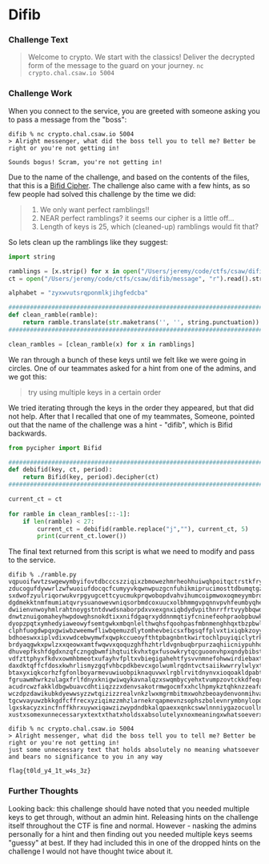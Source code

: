 # Difib

### Challenge Text

> Welcome to crypto. We start with the classics! Deliver the decrypted form of the message to the guard on your journey. 
> `nc crypto.chal.csaw.io 5004`

### Challenge Work

When you connect to the service, you are greeted with someone asking you to pass a message from the "boss":

```
difib % nc crypto.chal.csaw.io 5004
> Alright messenger, what did the boss tell you to tell me? Better be right or you're not getting in!

Sounds bogus! Scram, you're not getting in!
```

Due to the name of the challenge, and based on the contents of the files, that this is a [Bifid Cipher](https://en.wikipedia.org/wiki/Bifid_cipher). The challenge also came with a few hints, as so few people had solved this challenge by the time we did:

>1) We only want perfect ramblings!!
>2) NEAR perfect ramblings? it seems our cipher is a little off...
>3) Length of keys is 25, which (cleaned-up) ramblings would fit that?

So lets clean up the ramblings like they suggest:

```python
import string

ramblings = [x.strip() for x in open("/Users/jeremy/code/ctfs/csaw/difib/ramblings", "r").readlines()]
ct = open("/Users/jeremy/code/ctfs/csaw/difib/message", "r").read().strip()

alphabet = "zyxwvutsrqponmlkjihgfedcba"

################################################################################
def clean_ramble(ramble):
    return ramble.translate(str.maketrans('', '', string.punctuation)).replace(" ", "").lower()
################################################################################

clean_rambles = [clean_ramble(x) for x in ramblings]
```

We ran through a bunch of these keys until we felt like we were going in circles. One of our teammates asked for a hint from one of the admins, and we got this:

> try using multiple keys in a certain order

We tried iterating through the keys in the order they appeared, but that did not help. After that I recalled that one of my teammates, Someone, pointed out that the name of the challenge was a hint - "difib", which is Bifid backwards.

```python
from pycipher import Bifid

################################################################################
def debifid(key, ct, period):
    return Bifid(key, period).decipher(ct)
################################################################################

current_ct = ct
    
for ramble in clean_rambles[::-1]:
    if len(ramble) < 27:
        current_ct = debifid(ramble.replace("j",""), current_ct, 5)
        print(current_ct.lower())
```

The final text returned from this script is what we need to modify and pass to the service.

```
difib % ./ramble.py
vqpuoifwvtzswgewymbyifovtdbcccszziqixzbmowezhmrheohhuiwqhpoitqctrstkfrywzdowimrunqwxssdppeyigmtaissebinrsywvhlosmz
zducogufdywwrlzwfwuoiufdocqcfcumyyvkqwnwpuzgcnfuhikmiprucimosttdbumqtgzqyhywigtpmpsdxuneqpwsgticdhqucigtnvrxhvnrup
sxdwofzyulriqorwukvrpgyugcettcyucmukprqwobopdvahvihumcoipmwoxoqmeyymbrdaewyrypkfvnynxiycstryxuhbqdwknqpfgmiexsvswx
dgdmekktnmfmumiatqvrysuanowevwniqsorbmdcoxuucxolbhmmgvpqnnvpvhfeumbyqhewwisomyqmsrnthgpygorypixgggfsplqknpoipsdcei
dwiienvnwoyhmlrahtnoygstntdvwdsnaborpdxvxexgnxiqbdydvpithnrrfrtvyybbqwdumvfxbfdmnqnbkgglbmrlmalgzacabedctppoeapvgr
dnwtznuigomaheyhwpdowghsnokdtixxnifdgaqrxyddnnmqtiyfcninefeohpraobpbuwknvyyolwuanuqzxhxpxmkfmklatqrawzcdefzhvxfizf
dyopzpqtxymhedyiaweowyfsemtgwkxmbqnlelthwqhsfqoohpasfmbnmenghhqxtbzpbwlwomtmtkdcqptbniixnmdckqqagrrqcawrxdocuekoax
clphfuogdwpqxgwiwbzweemwfliwbqemuzdlytomhevbeicsxfbgsqffplvxtixiqbkzoyylhwkuqxroqrpfxgegxhrmrhkrqqmrctrixclkwbkaox
bdhoeswxxiplvdixvwdcebwymwfxqwpkccueoyfthtpbagnbntkwirtochlpuyiqiclytrkxwfhuhnnodntopgrpbgrxkmszfavnynzyukdwfbyrnb
brdyaqgwkxpwlzxxqeowxamtfwqwvxqoquzghfhzhtrldvgnbuqbrpurzaqhiicniypuhhqbgdrumzrekheirvnrfsttgqsamrgzzeguzqbszryntr
dhuvepfkshfdgdxnzqfczngqbwmfihqtuitkvhxtgxfusowkrytqcguoonvhpxqndybibstpdggrmmunaahzmraltstoqrhgfmsrzrcigiimgrnmzt
vdfzttphyxfkdvxowmhbmeotxufayhvfpltxvbiegigahehtfysvvnmnefohwwirdiebaxtvuuvmlmyacszsfalrpbwbeobgihxrcfavmgugsrhwak
daxdktqffcfdosxkwhrlismyzgqfvhbcpdkbevcxgolwumlrqdntvctsaiikwwrrylwlyxtutrnmqyolcmsbfrplfacavflufewrayoxhgksnswgah
btaxyxiqkcorhzfgfonlboyarmevuwiuobpiknaquvwxlrgblrvitdnynvxioqoakldpabtbrhtkkautwlmkxuyfwdpiqtngiwmaazxcwgeuoswaue
fgruawmhwrkzulagxfrlfdnyxknigwiwqykavnalqzxswqmbycyehxtvumpzovtckkdfeqrpdftnaoaaxckgmtzwqdqaaxtbxsvysqxzwgxidryghq
acudrcwzfakkldbgwbuavcdhtiiqzzzxdenvsakotrmwgocmfxxhclhpmykztqhknzzeafdsfacomasouxwumqbzwdochohysuxstvqwgxwyglyhbw
wczdpzdawikubkdyewwsyzzwtqizizzrealvnkzlwxmgrmbitmxwohzbeoaydenvonmihvamsimfkfdlulxdwzxumzhbndhxrunstxxqqyttweehmm
tgcwvayuwzbkkgdfcffrecxyziqimzzmhzlarnekrqapmevnzsophszbolevnrymbnylopouezsfgdnlugydxxeosntkdvkxgtxbwfxqxecwetemtb
lgxskacyzxincfnffkhrxuywxiqawzizwypdndbkalqpaexxqnkcswwlnnniygazocuollnyxcedaewqxkesyuleuntekafetxwbwiqdxxenwsxewo
xustxsomexunnecessaryxtextxthatxholdsxabsolutelyxnoxmeaningxwhatsoeverxandxbearsxnoxsignificancextoxyouxinxanyxway
```

```
difib % nc crypto.chal.csaw.io 5004
> Alright messenger, what did the boss tell you to tell me? Better be right or you're not getting in!
just some unnecessary text that holds absolutely no meaning whatsoever and bears no significance to you in any way

flag{t0ld_y4_1t_w4s_3z}
```

### Further Thoughts

Looking back: this challenge should have noted that you needed multiple keys to get through, without an admin hint. Releasing hints on the challenge itself throughout the CTF is fine and normal. However - nasking the admins personally for a hint and then finding out you needed multiple keys seems "guessy" at best. If they had included this in one of the dropped hints on the challenge I would not have thought twice about it.